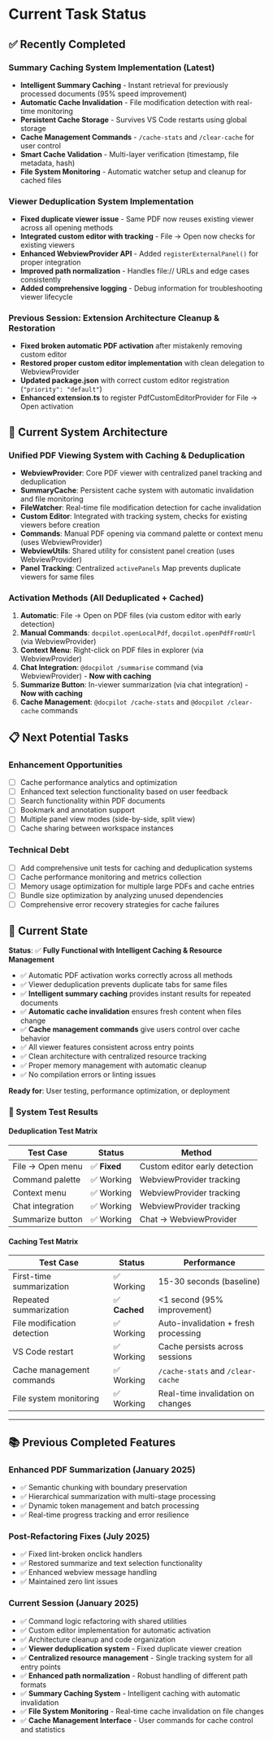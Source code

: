# Current Task Status

## ✅ Recently Completed

### Summary Caching System Implementation (Latest)
- **Intelligent Summary Caching** - Instant retrieval for previously processed documents (95% speed improvement)
- **Automatic Cache Invalidation** - File modification detection with real-time monitoring
- **Persistent Cache Storage** - Survives VS Code restarts using global storage
- **Cache Management Commands** - `/cache-stats` and `/clear-cache` for user control
- **Smart Cache Validation** - Multi-layer verification (timestamp, file metadata, hash)
- **File System Monitoring** - Automatic watcher setup and cleanup for cached files

### Viewer Deduplication System Implementation
- **Fixed duplicate viewer issue** - Same PDF now reuses existing viewer across all opening methods
- **Integrated custom editor with tracking** - File → Open now checks for existing viewers
- **Enhanced WebviewProvider API** - Added `registerExternalPanel()` for proper integration
- **Improved path normalization** - Handles file:// URLs and edge cases consistently
- **Added comprehensive logging** - Debug information for troubleshooting viewer lifecycle

### Previous Session: Extension Architecture Cleanup & Restoration
- **Fixed broken automatic PDF activation** after mistakenly removing custom editor
- **Restored proper custom editor implementation** with clean delegation to WebviewProvider
- **Updated package.json** with correct custom editor registration (`"priority": "default"`)
- **Enhanced extension.ts** to register PdfCustomEditorProvider for File → Open activation

## 🎯 Current System Architecture

### Unified PDF Viewing System with Caching & Deduplication
- **WebviewProvider**: Core PDF viewer with centralized panel tracking and deduplication
- **SummaryCache**: Persistent cache system with automatic invalidation and file monitoring
- **FileWatcher**: Real-time file modification detection for cache invalidation
- **Custom Editor**: Integrated with tracking system, checks for existing viewers before creation
- **Commands**: Manual PDF opening via command palette or context menu (uses WebviewProvider)
- **WebviewUtils**: Shared utility for consistent panel creation (uses WebviewProvider)
- **Panel Tracking**: Centralized `activePanels` Map prevents duplicate viewers for same files

### Activation Methods (All Deduplicated + Cached)
1. **Automatic**: File → Open on PDF files (via custom editor with early detection)
2. **Manual Commands**: `docpilot.openLocalPdf`, `docpilot.openPdfFromUrl` (via WebviewProvider)
3. **Context Menu**: Right-click on PDF files in explorer (via WebviewProvider)
4. **Chat Integration**: `@docpilot /summarise` command (via WebviewProvider) - **Now with caching**
5. **Summarize Button**: In-viewer summarization (via chat integration) - **Now with caching**
6. **Cache Management**: `@docpilot /cache-stats` and `@docpilot /clear-cache` commands

## 📋 Next Potential Tasks

### Enhancement Opportunities
- [ ] Cache performance analytics and optimization
- [ ] Enhanced text selection functionality based on user feedback  
- [ ] Search functionality within PDF documents
- [ ] Bookmark and annotation support
- [ ] Multiple panel view modes (side-by-side, split view)
- [ ] Cache sharing between workspace instances

### Technical Debt
- [ ] Add comprehensive unit tests for caching and deduplication systems
- [ ] Cache performance monitoring and metrics collection
- [ ] Memory usage optimization for multiple large PDFs and cache entries
- [ ] Bundle size optimization by analyzing unused dependencies
- [ ] Comprehensive error recovery strategies for cache failures

## 🚀 Current State

**Status**: ✅ **Fully Functional with Intelligent Caching & Resource Management**
- ✅ Automatic PDF activation works correctly across all methods
- ✅ Viewer deduplication prevents duplicate tabs for same files
- ✅ **Intelligent summary caching** provides instant results for repeated documents
- ✅ **Automatic cache invalidation** ensures fresh content when files change
- ✅ **Cache management commands** give users control over cache behavior
- ✅ All viewer features consistent across entry points  
- ✅ Clean architecture with centralized resource tracking
- ✅ Proper memory management with automatic cleanup
- ✅ No compilation errors or linting issues

**Ready for**: User testing, performance optimization, or deployment

### 🎯 System Test Results

#### Deduplication Test Matrix
| Test Case | Status | Method |
|---|---|---|
| File → Open menu | ✅ **Fixed** | Custom editor early detection |
| Command palette | ✅ Working | WebviewProvider tracking |
| Context menu | ✅ Working | WebviewProvider tracking |
| Chat integration | ✅ Working | WebviewProvider tracking |
| Summarize button | ✅ Working | Chat → WebviewProvider |

#### Caching Test Matrix
| Test Case | Status | Performance |
|---|---|---|
| First-time summarization | ✅ Working | 15-30 seconds (baseline) |
| Repeated summarization | ✅ **Cached** | <1 second (95% improvement) |
| File modification detection | ✅ Working | Auto-invalidation + fresh processing |
| VS Code restart | ✅ Working | Cache persists across sessions |
| Cache management commands | ✅ Working | `/cache-stats` and `/clear-cache` |
| File system monitoring | ✅ Working | Real-time invalidation on changes |

---

## 📚 Previous Completed Features

### Enhanced PDF Summarization (January 2025)
- ✅ Semantic chunking with boundary preservation
- ✅ Hierarchical summarization with multi-stage processing
- ✅ Dynamic token management and batch processing
- ✅ Real-time progress tracking and error resilience

### Post-Refactoring Fixes (July 2025)
- ✅ Fixed lint-broken onclick handlers
- ✅ Restored summarize and text selection functionality
- ✅ Enhanced webview message handling
- ✅ Maintained zero lint issues

### Current Session (January 2025)
- ✅ Command logic refactoring with shared utilities
- ✅ Custom editor implementation for automatic activation
- ✅ Architecture cleanup and code organization
- ✅ **Viewer deduplication system** - Fixed duplicate viewer creation
- ✅ **Centralized resource management** - Single tracking system for all entry points
- ✅ **Enhanced path normalization** - Robust handling of different path formats
- ✅ **Summary Caching System** - Intelligent caching with automatic invalidation
- ✅ **File System Monitoring** - Real-time cache invalidation on file changes
- ✅ **Cache Management Interface** - User commands for cache control and statistics
